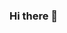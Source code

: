 ### Hi there 👋

<!--
**Jitao-Z/Jitao-Z** is a ✨ _special_ ✨ repository because its `README.md` (this file) appears on your GitHub profile.

Here are some ideas to get you started:

- 🔭 I’m currently working on ...
- 🌱 I’m currently learning ...
- 👯 I’m looking to collaborate on ...
- 🤔 I’m looking for help with ...
- 💬 Ask me about ...
- 📫 How to reach me: jitaoz2003@gmail.com
- ⚡ Fun fact: I am an amateur drone pilot and a travel vlogger
-->
